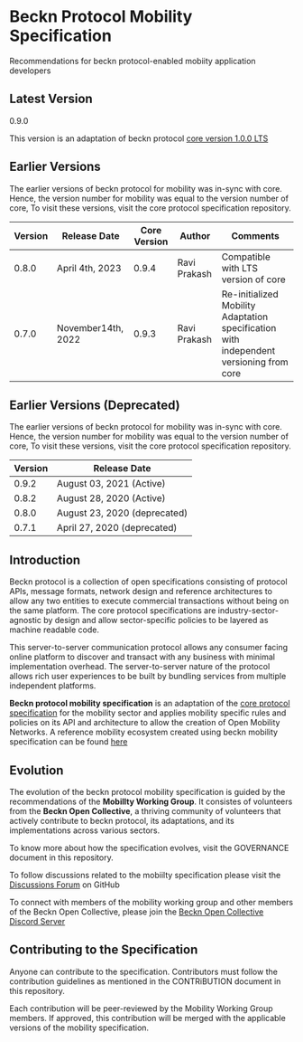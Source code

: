 # Beckn Protocol Mobility Specification
Recommendations for beckn protocol-enabled mobiity application developers

## Latest Version

0.9.0

This version is an adaptation of beckn protocol [core version 1.0.0 LTS](https://github.com/beckn/protocol-specifications/releases/tag/core-v1.1.0)

## Earlier Versions

The earlier versions of beckn protocol for mobility was in-sync with core. Hence, the version number for mobility was equal to the version number of core, To visit these versions, visit the core protocol specification repository.  

| Version | Release Date       | Core Version | Author       | Comments                                                                               |
|---------|--------------------|--------------|--------------|----------------------------------------------------------------------------------------|
| 0.8.0   | April 4th, 2023    | 0.9.4        | Ravi Prakash | Compatible with LTS version of core                                                    |
| 0.7.0   | November14th, 2022 | 0.9.3        | Ravi Prakash | Re-initialized Mobility Adaptation specification with independent versioning from core |

## Earlier Versions (Deprecated)

The earlier versions of beckn protocol for mobility was in-sync with core. Hence, the version number for mobility was equal to the version number of core, To visit these versions, visit the core protocol specification repository.  

| Version   |    Release Date                 |
|-----------|---------------------------------|
|  0.9.2    |    August 03, 2021 (Active)     |
|  0.8.2    |    August 28, 2020 (Active)     |
|  0.8.0    |    August 23, 2020 (deprecated) |
|  0.7.1    |    April 27, 2020 (deprecated)  |


## Introduction

Beckn protocol is a collection of open specifications consisting of protocol APIs, message formats, network design and reference architectures to allow any two entities to execute commercial transactions without being on the same platform. The core protocol specifications are industry-sector-agnostic by design and allow sector-specific policies to be layered as machine readable code.    

This server-to-server communication protocol allows any consumer facing online platform to discover and transact with any business with minimal implementation overhead. The server-to-server nature of the protocol allows rich user experiences to be built by bundling services from multiple independent platforms. 

**Beckn protocol mobility specification** is an adaptation of the [core protocol specification](https://github.com/beckn/protocol-specifications) for the mobility sector and applies mobility specific rules and policies on its API and architecture to allow the creation of Open Mobility Networks. A reference mobility ecosystem created using beckn mobility specification can be found [here](https://github.com/beckn/mobility/blob/main/docs/images/Ecosystem%20Architecture.png)

## Evolution

The evolution of the beckn protocol mobility specification is guided by the recommendations of the **Mobillty Working Group**. It consistes of volunteers from the **Beckn Open Collective**, a thriving community of volunteers that actively contribute to beckn protocol, its adaptations, and its implementations across various sectors.

To know more about how the specification evolves, visit the GOVERNANCE document in this repository.

To follow discussions related to the mobiilty specification please visit the [Discussions Forum](https://github.com/beckn/mobility/discussions) on GitHub

To connect with members of the mobility working group and other members of the Beckn Open Collective, please join the [Beckn Open Collective Discord Server](https://discord.gg/vxNjTzsgcP)

## Contributing to the Specification

Anyone can contribute to the specification. Contributors must follow the contribution guidelines as mentioned in the CONTRiBUTION document in this repository.


Each contribution will be peer-reviewed by the Mobility Working Group members. If approved, this contribution will be merged with the applicable versions of the mobility specification. 
